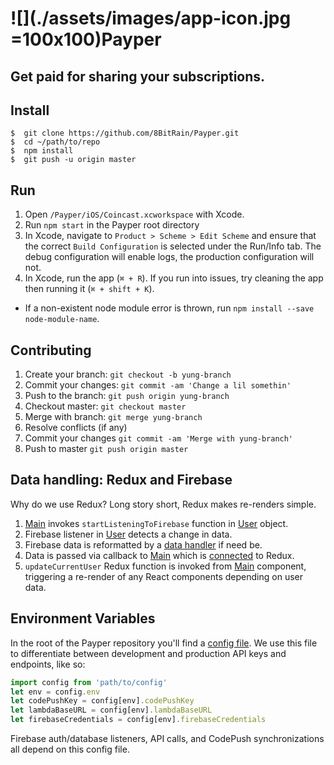 # ![](./assets/images/app-icon.jpg =100x100)**Payper**
## Get paid for sharing your subscriptions.

## **Install**
```
$  git clone https://github.com/8BitRain/Payper.git
$  cd ~/path/to/repo
$  npm install
$  git push -u origin master
```

## **Run**
1. Open `/Payper/iOS/Coincast.xcworkspace` with Xcode.
2. Run `npm start` in the Payper root directory
3. In Xcode, navigate to `Product > Scheme > Edit Scheme` and ensure that the correct `Build Configuration` is selected under the Run/Info tab. The debug configuration will enable logs, the production configuration will not.
4. In Xcode, run the app (`⌘ + R`). If you run into issues, try cleaning the app then running it (`⌘ + shift + K`).
* If a non-existent node module error is thrown, run `npm install --save node-module-name`.

## **Contributing**
1. Create your branch: `git checkout -b yung-branch`
2. Commit your changes: `git commit -am 'Change a lil somethin'`
3. Push to the branch: `git push origin yung-branch`
4. Checkout master: `git checkout master`
5. Merge with branch: `git merge yung-branch`
6. Resolve conflicts (if any)
7. Commit your changes `git commit -am 'Merge with yung-branch'`
8. Push to master `git push origin master`

## Data handling: Redux and Firebase
Why do we use Redux? Long story short, Redux makes re-renders simple.
1. [Main](./scenes/Main/Main.js) invokes `startListeningToFirebase` function in [User](./classes/User.js) object.
2. Firebase listener in [User](./classes/User.js) detects a change in data.
3. Firebase data is reformatted by a [data handler](./helpers/dataHandlers) if need be.
4. Data is passed via callback to [Main](./scenes/Main/Main.js) which is [connected](https://github.com/reactjs/react-redux/blob/master/docs/api.md#connectmapstatetoprops-mapdispatchtoprops-mergeprops-options) to Redux.
5. `updateCurrentUser` Redux function is invoked from [Main](./scenes/Main/Main.js) component, triggering a re-render of any React components depending on user data.

## Environment Variables
In the root of the Payper repository you'll find a [config file](./config.json). We use this file to differentiate between development and production API keys and endpoints, like so:
```javascript
import config from 'path/to/config'
let env = config.env
let codePushKey = config[env].codePushKey
let lambdaBaseURL = config[env].lambdaBaseURL
let firebaseCredentials = config[env].firebaseCredentials
```
Firebase auth/database listeners, API calls, and CodePush synchronizations all depend on this config file.





























#
